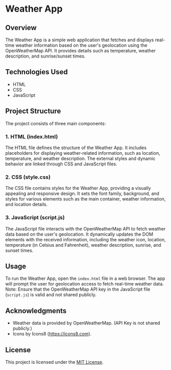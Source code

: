 # Weather App

## Overview

The Weather App is a simple web application that fetches and displays real-time weather information based on the user's geolocation using the OpenWeatherMap API. It provides details such as temperature, weather description, and sunrise/sunset times.

## Technologies Used

- HTML
- CSS
- JavaScript

## Project Structure

The project consists of three main components:

### 1. HTML (index.html)

The HTML file defines the structure of the Weather App. It includes placeholders for displaying weather-related information, such as location, temperature, and weather description. The external styles and dynamic behavior are linked through CSS and JavaScript files.

### 2. CSS (style.css)

The CSS file contains styles for the Weather App, providing a visually appealing and responsive design. It sets the font family, background, and styles for various elements such as the main container, weather information, and location details.

### 3. JavaScript (script.js)

The JavaScript file interacts with the OpenWeatherMap API to fetch weather data based on the user's geolocation. It dynamically updates the DOM elements with the received information, including the weather icon, location, temperature (in Celsius and Fahrenheit), weather description, sunrise, and sunset times.

## Usage

To run the Weather App, open the `index.html` file in a web browser. The app will prompt the user for geolocation access to fetch real-time weather data. Note: Ensure that the OpenWeatherMap API key in the JavaScript file (`script.js`) is valid and not shared publicly.

## Acknowledgments

- Weather data is provided by OpenWeatherMap. (API Key is not shared publicly.)
- Icons by Icons8 (<https://icons8.com>).

## License

This project is licensed under the [MIT License](LICENSE).
